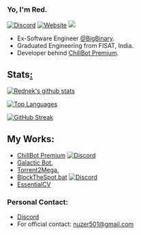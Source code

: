 ### Yo, I'm Red.

[![Discord](https://discord.com/api/guilds/807273906872123412/widget.png)](https://discord.gg/p43cusgUPm) [<img alt = "Website" src = "https://img.shields.io/badge/-https://redisa.dev-A020F0"/>](https://redisa.dev) ![](https://komarev.com/ghpvc/?username=Rednek46&color=blueviolet&label=PROFILE+VIEWS)

- Ex-Software Engineer [@BigBinary](https://www.bigbinary.com/).
- Graduated Engineering from FISAT, India.
- Developer behind [ChillBot Premium](https://chillbot.me).

## Stats[:](https://youtu.be/dQw4w9WgXcQ)

[![Rednek's github stats](https://github-readme-stats.vercel.app/api?username=Nuzair46&show_icons=true&theme=radical&count_private=true&hide_border=true)](https://redisa.dev)

[![Top Languages](https://github-readme-stats.vercel.app/api/top-langs/?username=Nuzair46&layout=compact&theme=radical&hide_border=true)](https://redisa.dev)

[![GitHub Streak](https://streak-stats.demolab.com?user=nuzair46&theme=radical&hide_border=true&border_radius=6&mode=weekly&background=141320&border=DDDDDD)](https://redisa.dev)

<!---
## Tools and Frameworks:

<p>
	<a title="Jamie Dihiansan http://weblog.rubyonrails.org/2016/1/19/new-rails-identity/2, CC0, via Wikimedia Commons" href="https://commons.wikimedia.org/wiki/File:Ruby_On_Rails_Logo.svg"><img width="64" height="50" alt="Ruby On Rails Logo" src="https://upload.wikimedia.org/wikipedia/commons/thumb/6/62/Ruby_On_Rails_Logo.svg/64px-Ruby_On_Rails_Logo.svg.png"></a>
	<a href="https://git-scm.com/"><img alt="git" width="50px" src="https://upload.wikimedia.org/wikipedia/commons/thumb/3/3f/Git_icon.svg/97px-Git_icon.svg.png"/ ></a>
	<a title="Microsoft, Public domain, via Wikimedia Commons" href="https://commons.wikimedia.org/wiki/File:Visual_Studio_Code_1.35_icon.svg"><img width="48" alt="Visual Studio Code 1.35 icon" src="https://upload.wikimedia.org/wikipedia/commons/thumb/9/9a/Visual_Studio_Code_1.35_icon.svg/64px-Visual_Studio_Code_1.35_icon.svg.png"></a>
	<a title="Facebook, Public domain, via Wikimedia Commons" href="https://commons.wikimedia.org/wiki/File:React-icon.svg"><img width="64" alt="React-icon" src="https://upload.wikimedia.org/wikipedia/commons/thumb/a/a7/React-icon.svg/64px-React-icon.svg.png"></a>
	<a title="Tailwind CSS, CC BY-SA 4.0 &lt;https://creativecommons.org/licenses/by-sa/4.0&gt;, via Wikimedia Commons" href="https://commons.wikimedia.org/wiki/File:Tailwind_CSS_Logo.svg"><img width="50" alt="Tailwind CSS Logo" src="https://upload.wikimedia.org/wikipedia/commons/thumb/d/d5/Tailwind_CSS_Logo.svg/64px-Tailwind_CSS_Logo.svg.png"></a>
</p>
--->
## My Works:

- [ChillBot Premium](https://chillbot.me) [![Discord](https://discord.com/api/guilds/793143215057272892/widget.png)](https://discord.gg/efxVhft75N)
- [Galactic Bot.](https://top.gg/bot/764164847238643774)
- [Torrent2Mega.](https://github.com/nuzair46/torrent2mega)
- [BlockTheSpot.bat](https://github.com/mrpond/BlockTheSpot/) [![Discord](https://discord.com/api/guilds/807273906872123412/widget.png)](https://discord.gg/p43cusgUPm)
- [EssentialCV](https://pypi.org/project/EssentialCV/)

<!---

## Status
[![Discord Presence](https://lanyard.cnrad.dev/api/428944701094363146)](https://discord.com/users/428944701094363146)

--->

### Personal Contact:

- [Discord](https://discordapp.com/users/428944701094363146/)
- For official contact: nuzer501@gmail.com
